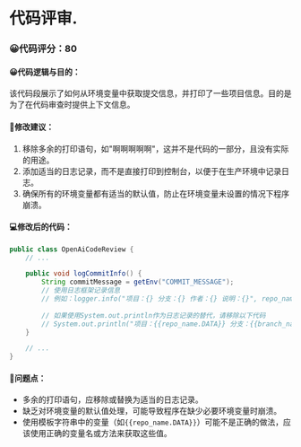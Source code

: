 # 代码评审.
### 😀代码评分：80
#### 😀代码逻辑与目的：
该代码段展示了如何从环境变量中获取提交信息，并打印了一些项目信息。目的是为了在代码审查时提供上下文信息。

#### 🎯修改建议：
1. 移除多余的打印语句，如"啊啊啊啊啊"，这并不是代码的一部分，且没有实际的用途。
2. 添加适当的日志记录，而不是直接打印到控制台，以便于在生产环境中记录日志。
3. 确保所有的环境变量都有适当的默认值，防止在环境变量未设置的情况下程序崩溃。

#### 💻修改后的代码：
```java
public class OpenAiCodeReview {
    // ...

    public void logCommitInfo() {
        String commitMessage = getEnv("COMMIT_MESSAGE");
        // 使用日志框架记录信息
        // 例如：logger.info("项目：{} 分支：{} 作者：{} 说明：{}", repo_name, branch_name, commit_author, commit_message);
        
        // 如果使用System.out.println作为日志记录的替代，请移除以下代码
        // System.out.println("项目：{{repo_name.DATA}} 分支：{{branch_name.DATA}} 作者：{{commit_author.DATA}} 说明：{{commit_message.DATA}}");
    }

    // ...
}
```

#### 🤔问题点：
- 多余的打印语句，应移除或替换为适当的日志记录。
- 缺乏对环境变量的默认值处理，可能导致程序在缺少必要环境变量时崩溃。
- 使用模板字符串中的变量（如`{{repo_name.DATA}}`）可能不是正确的做法，应该使用正确的变量名或方法来获取这些值。